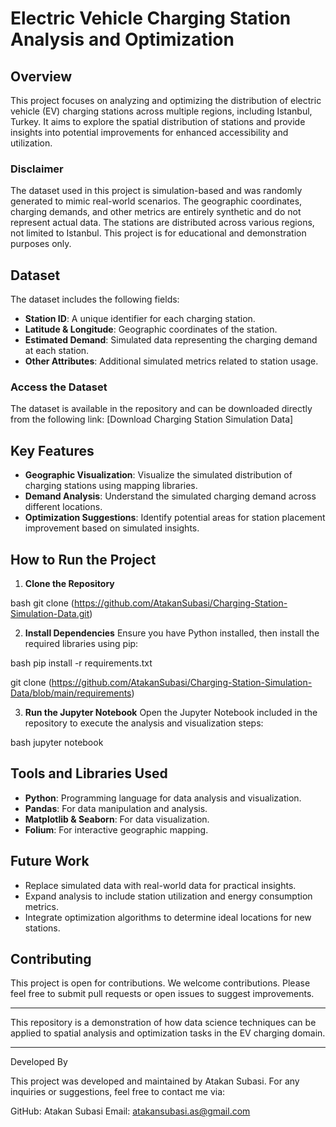 # Electric Vehicle Charging Station Analysis and Optimization

## Overview

This project focuses on analyzing and optimizing the distribution of electric vehicle (EV) charging stations across multiple regions, including Istanbul, Turkey. It aims to explore the spatial distribution of stations and provide insights into potential improvements for enhanced accessibility and utilization.

### Disclaimer

The dataset used in this project is simulation-based and was randomly generated to mimic real-world scenarios. The geographic coordinates, charging demands, and other metrics are entirely synthetic and do not represent actual data. The stations are distributed across various regions, not limited to Istanbul. This project is for educational and demonstration purposes only.

## Dataset

The dataset includes the following fields:

- **Station ID**: A unique identifier for each charging station.
- **Latitude & Longitude**: Geographic coordinates of the station.
- **Estimated Demand**: Simulated data representing the charging demand at each station.
- **Other Attributes**: Additional simulated metrics related to station usage.

### Access the Dataset

The dataset is available in the repository and can be downloaded directly from the following link: [Download Charging Station Simulation Data]

## Key Features

- **Geographic Visualization**: Visualize the simulated distribution of charging stations using mapping libraries.
- **Demand Analysis**: Understand the simulated charging demand across different locations.
- **Optimization Suggestions**: Identify potential areas for station placement improvement based on simulated insights.

## How to Run the Project

1. **Clone the Repository**

   
bash
   git clone (https://github.com/AtakanSubasi/Charging-Station-Simulation-Data.git)


2. **Install Dependencies** Ensure you have Python installed, then install the required libraries using pip:

   
bash
   pip install -r requirements.txt

   git clone (https://github.com/AtakanSubasi/Charging-Station-Simulation-Data/blob/main/requirements)


3. **Run the Jupyter Notebook** Open the Jupyter Notebook included in the repository to execute the analysis and visualization steps:

   
bash
   jupyter notebook


## Tools and Libraries Used

- **Python**: Programming language for data analysis and visualization.
- **Pandas**: For data manipulation and analysis.
- **Matplotlib & Seaborn**: For data visualization.
- **Folium**: For interactive geographic mapping.

## Future Work

- Replace simulated data with real-world data for practical insights.
- Expand analysis to include station utilization and energy consumption metrics.
- Integrate optimization algorithms to determine ideal locations for new stations.

## Contributing

This project is open for contributions. We welcome contributions. Please feel free to submit pull requests or open issues to suggest improvements.

---

This repository is a demonstration of how data science techniques can be applied to spatial analysis and optimization tasks in the EV charging domain.

---

Developed By

This project was developed and maintained by Atakan Subasi.
For any inquiries or suggestions, feel free to contact me via:

GitHub: Atakan Subasi
Email: atakansubasi.as@gmail.com

